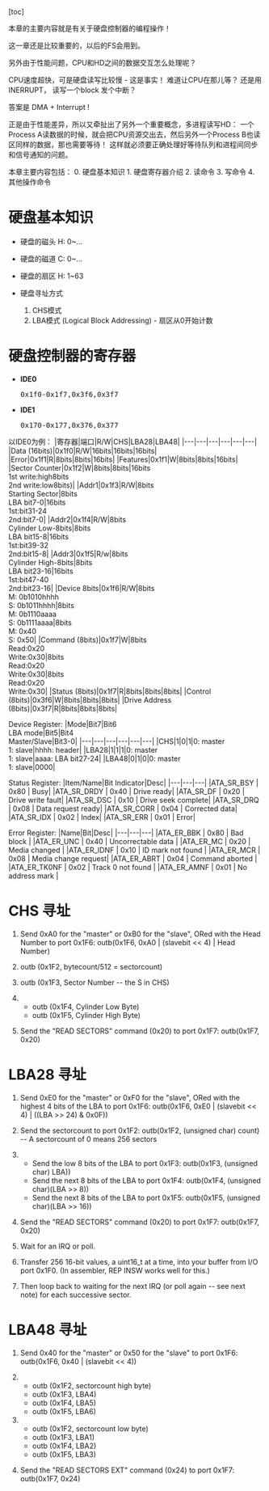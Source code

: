 [toc]


本章的主要内容就是有关于硬盘控制器的编程操作！

这一章还是比较重要的，以后的FS会用到。

另外由于性能问题，CPU和HD之间的数据交互怎么处理呢？

CPU速度超快，可是硬盘读写比较慢 - 这是事实！ 难道让CPU在那儿等？
还是用 INERRUPT， 读写一个block 发个中断？

答案是 DMA + Interrupt ! 

正是由于性能差异，所以又牵扯出了另外一个重要概念，多进程读写HD：
一个Process A读数据的时候，就会把CPU资源交出去，然后另外一个Process B也读区同样的数据，那也需要等待！ 这样就必须要正确处理好等待队列和进程间同步和信号通知的问题。

本章主要内容包括：
    0. 硬盘基本知识
    1. 硬盘寄存器介绍
    2. 读命令
    3. 写命令
    4. 其他操作命令


# 硬盘基本知识
- 硬盘的磁头 H: 0~...
- 硬盘的磁道 C: 0~...
- 硬盘的扇区 H: 1~63

- 硬盘寻址方式
    1. CHS模式
    2. LBA模式 (Logical Block Addressing) - 扇区从0开始计数


# 硬盘控制器的寄存器
- **IDE0** <pre>0x1f0-0x1f7,0x3f6,0x3f7</pre>
- **IDE1** <pre>0x170-0x177,0x376,0x377</pre>

以IDE0为例：
|寄存器|端口|R/W|CHS|LBA28|LBA48|
|---|---|---|---|---|---|
|Data (16bits)|0x1f0|R/W|16bits|16bits|16bits|
|Error|0x1f1|R|8bits|8bits|16bits|
|Features|0x1f1|W|8bits|8bits|16bits|
|Sector Counter|0x1f2|W|8bits|8bits|16bits<br>1st write:high8bits<br>2nd write:low8bits)|
|Addr1|0x1f3|R/W|8bits<br>Starting Sector|8bits<br>LBA bit7-0|16bits<br>1st:bit31-24<br>2nd:bit7-0|
|Addr2|0x1f4|R/W|8bits<br>Cylinder Low-8bits|8bits<br>LBA bit15-8|16bits<br>1st:bit39-32<br>2nd:bit15-8|
|Addr3|0x1f5|R/w|8bits<br>Cylinder High-8bits|8bits<br>LBA bit23-16|16bits<br>1st:bit47-40<br>2nd:bit23-16|
|Device 8bits|0x1f6|R/W|8bits<br>M: 0b1010hhhh<br>S: 0b1011hhhh|8bits<br>M: 0b1110aaaa<br>S: 0b1111aaaa|8bits<br>M: 0x40<br>S: 0x50|
|Command (8bits)|0x1f7|W|8bits<br>Read:0x20<br>Write:0x30|8bits<br>Read:0x20<br>Write:0x30|8bits<br>Read:0x20<br>Write:0x30|
|Status (8bits)|0x1f7|R|8bits|8bits|8bits|
|Control (8bits)|0x3f6|W|8bits|8bits|8bits|
|Drive Address (8bits)|0x3f7|R|8bits|8bits|8bits|

Device Register:
|Mode|Bit7|Bit6<br>LBA mode|Bit5|Bit4<br>Master/Slave|Bit3-0|
|---|---|---|---|---|---|
|CHS|1|0|1|0: master<br>1: slave|hhhh: header|
|LBA28|1|1|1|0: master<br>1: slave|aaaa: LBA bit27-24|
|LBA48|0|1|0|0: master<br>1: slave|0000|

Status Register:
|Item/Name|Bit Indicator|Desc|
|---|---|---|
|ATA_SR_BSY    | 0x80    | Busy|
|ATA_SR_DRDY   | 0x40    | Drive ready|
|ATA_SR_DF     | 0x20    | Drive write fault|
|ATA_SR_DSC    | 0x10    | Drive seek complete|
|ATA_SR_DRQ    | 0x08    | Data request ready|
|ATA_SR_CORR   | 0x04    | Corrected data|
|ATA_SR_IDX    | 0x02    | Index|
|ATA_SR_ERR    | 0x01    | Error|

Error Register:
|Name|Bit|Desc|
|---|---|---|
|ATA_ER_BBK     | 0x80    | Bad block          |
|ATA_ER_UNC     | 0x40    | Uncorrectable data |
|ATA_ER_MC      | 0x20    | Media changed      |
|ATA_ER_IDNF    | 0x10    | ID mark not found  |
|ATA_ER_MCR     | 0x08    | Media change request|
|ATA_ER_ABRT    | 0x04    | Command aborted  |
|ATA_ER_TK0NF   | 0x02    | Track 0 not found |
|ATA_ER_AMNF    | 0x01    | No address mark |


# CHS 寻址
1. Send 0xA0 for the "master" or 0xB0 for the "slave", ORed with the Head Number to port 0x1F6: outb(0x1F6, 0xA0 | (slavebit << 4) | Head Number)

2. outb (0x1F2, bytecount/512 = sectorcount)

3. outb (0x1F3, Sector Number -- the S in CHS)

4. - outb (0x1F4, Cylinder Low Byte)
   - outb (0x1F5, Cylinder High Byte)

5. Send the "READ SECTORS" command (0x20) to port 0x1F7: outb(0x1F7, 0x20)


# LBA28 寻址

1. Send 0xE0 for the "master" or 0xF0 for the "slave", ORed with the highest 4 bits of the LBA to port 0x1F6: outb(0x1F6, 0xE0 | (slavebit << 4) | ((LBA >> 24) & 0x0F))

2. Send the sectorcount to port 0x1F2: outb(0x1F2, (unsigned char) count) -- A sectorcount of 0 means 256 sectors

3. - Send the low 8 bits of the LBA to port 0x1F3: outb(0x1F3, (unsigned char) LBA))
   - Send the next 8 bits of the LBA to port 0x1F4: outb(0x1F4, (unsigned char)(LBA >> 8))
   - Send the next 8 bits of the LBA to port 0x1F5: outb(0x1F5, (unsigned char)(LBA >> 16))

4. Send the "READ SECTORS" command (0x20) to port 0x1F7: outb(0x1F7, 0x20)

5. Wait for an IRQ or poll.

6. Transfer 256 16-bit values, a uint16_t at a time, into your buffer from I/O port 0x1F0. (In assembler, REP INSW works well for this.)

7. Then loop back to waiting for the next IRQ (or poll again -- see next note) for each successive sector.


# LBA48 寻址

1. Send 0x40 for the "master" or 0x50 for the "slave" to port 0x1F6: outb(0x1F6, 0x40 | (slavebit << 4))

2. - outb (0x1F2, sectorcount high byte)
   - outb (0x1F3, LBA4)
   - outb (0x1F4, LBA5)
   - outb (0x1F5, LBA6)

3. - outb (0x1F2, sectorcount low byte)
   - outb (0x1F3, LBA1)
   - outb (0x1F4, LBA2)
   - outb (0x1F5, LBA3)

4. Send the "READ SECTORS EXT" command (0x24) to port 0x1F7: outb(0x1F7, 0x24)